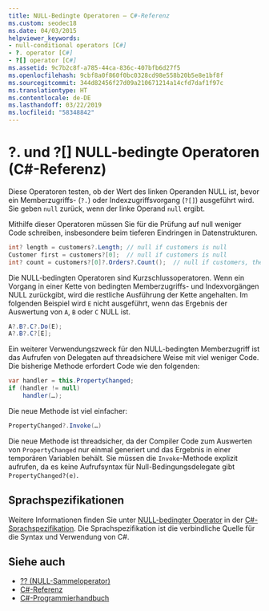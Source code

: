```yaml
---
title: NULL-Bedingte Operatoren – C#-Referenz
ms.custom: seodec18
ms.date: 04/03/2015
helpviewer_keywords:
- null-conditional operators [C#]
- ?. operator [C#]
- ?[] operator [C#]
ms.assetid: 9c7b2c8f-a785-44ca-836c-407bfb6d27f5
ms.openlocfilehash: 9cbf8a0f860f0bc0328cd98e558b20b5e8e1bf8f
ms.sourcegitcommit: 344d82456f27d09a210671214a14cfd7daf1f97c
ms.translationtype: HT
ms.contentlocale: de-DE
ms.lasthandoff: 03/22/2019
ms.locfileid: "58348842"
---
```

# <a name="-and--null-conditional-operators-c-reference"></a>?. und ?[] NULL-bedingte Operatoren (C#-Referenz)

Diese Operatoren testen, ob der Wert des linken Operanden NULL ist, bevor ein Memberzugriffs- (`?.`) oder Indexzugriffsvorgang (`?[]`) ausgeführt wird. Sie geben `null` zurück, wenn der linke Operand `null` ergibt.

Mithilfe dieser Operatoren müssen Sie für die Prüfung auf null weniger Code schreiben, insbesondere beim tieferen Eindringen in Datenstrukturen.

```csharp
int? length = customers?.Length; // null if customers is null
Customer first = customers?[0];  // null if customers is null
int? count = customers?[0]?.Orders?.Count();  // null if customers, the first customer, or Orders is null
```

Die NULL-bedingten Operatoren sind Kurzschlussoperatoren.  Wenn ein Vorgang in einer Kette von bedingten Memberzugriffs- und Indexvorgängen NULL zurückgibt, wird die restliche Ausführung der Kette angehalten.  Im folgenden Beispiel wird `E` nicht ausgeführt, wenn das Ergebnis der Auswertung von `A`, `B` oder `C` NULL ist.

```csharp
A?.B?.C?.Do(E);
A?.B?.C?[E];
```

Ein weiterer Verwendungszweck für den NULL-bedingten Memberzugriff ist das Aufrufen von Delegaten auf threadsichere Weise mit viel weniger Code.  Die bisherige Methode erfordert Code wie den folgenden:

```csharp
var handler = this.PropertyChanged;
if (handler != null)
    handler(…);
```

Die neue Methode ist viel einfacher:

```csharp
PropertyChanged?.Invoke(…)
```

Die neue Methode ist threadsicher, da der Compiler Code zum Auswerten von `PropertyChanged` nur einmal generiert und das Ergebnis in einer temporären Variablen behält. Sie müssen die `Invoke`-Methode explizit aufrufen, da es keine Aufrufsyntax für Null-Bedingungsdelegate gibt `PropertyChanged?(e)`.

## <a name="language-specifications"></a>Sprachspezifikationen

Weitere Informationen finden Sie unter [NULL-bedingter Operator](~/_csharplang/spec/expressions.md#null-conditional-operator) in der [C#-Sprachspezifikation](../language-specification/index.md). Die Sprachspezifikation ist die verbindliche Quelle für die Syntax und Verwendung von C#.

## <a name="see-also"></a>Siehe auch

- [?? (NULL-Sammeloperator)](null-coalescing-operator.md)
- [C#-Referenz](../index.md)
- [C#-Programmierhandbuch](../../programming-guide/index.md)
